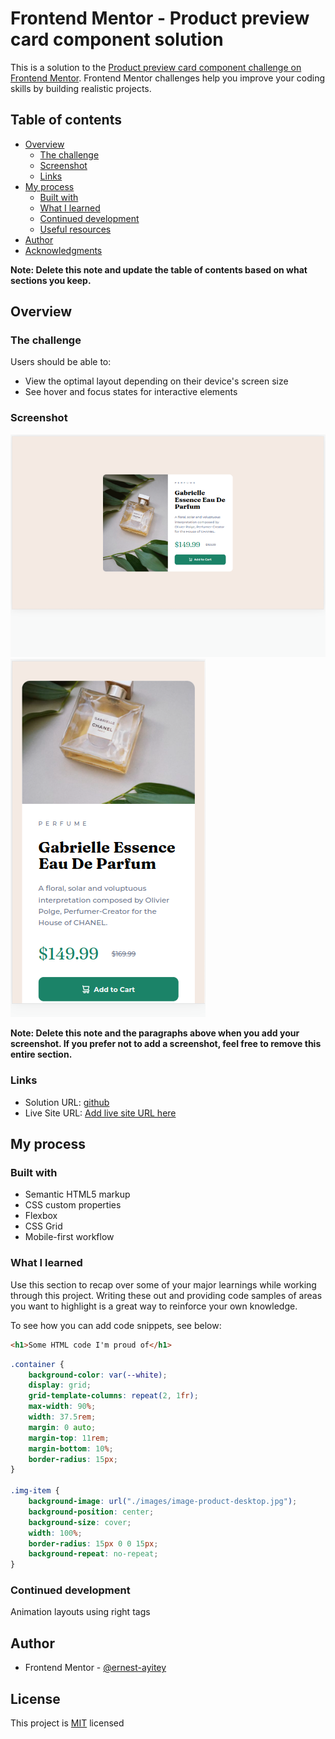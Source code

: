 # Frontend Mentor - Product preview card component solution

This is a solution to the [Product preview card component challenge on Frontend Mentor](https://www.frontendmentor.io/challenges/product-preview-card-component-GO7UmttRfa). Frontend Mentor challenges help you improve your coding skills by building realistic projects. 

## Table of contents

- [Overview](#overview)
  - [The challenge](#the-challenge)
  - [Screenshot](#screenshot)
  - [Links](#links)
- [My process](#my-process)
  - [Built with](#built-with)
  - [What I learned](#what-i-learned)
  - [Continued development](#continued-development)
  - [Useful resources](#useful-resources)
- [Author](#author)
- [Acknowledgments](#acknowledgments)

**Note: Delete this note and update the table of contents based on what sections you keep.**

## Overview

### The challenge

Users should be able to:

- View the optimal layout depending on their device's screen size
- See hover and focus states for interactive elements

### Screenshot

![](./mySolution/desktopSolution.png)
![](./mySolution/mobileSolution.png)


**Note: Delete this note and the paragraphs above when you add your screenshot. If you prefer not to add a screenshot, feel free to remove this entire section.**

### Links

- Solution URL: [github](https://github.com/ernest-ayitey/Product-preview-card-component-)
- Live Site URL: [Add live site URL here](https://your-live-site-url.com)

## My process

### Built with

- Semantic HTML5 markup
- CSS custom properties
- Flexbox
- CSS Grid
- Mobile-first workflow


### What I learned

Use this section to recap over some of your major learnings while working through this project. Writing these out and providing code samples of areas you want to highlight is a great way to reinforce your own knowledge.

To see how you can add code snippets, see below:

```html
<h1>Some HTML code I'm proud of</h1>
```
```css
.container {
    background-color: var(--white);
    display: grid;
    grid-template-columns: repeat(2, 1fr);
    max-width: 90%;
    width: 37.5rem;
    margin: 0 auto;
    margin-top: 11rem;
    margin-bottom: 10%;
    border-radius: 15px;
}

.img-item {
    background-image: url("./images/image-product-desktop.jpg");
    background-position: center;
    background-size: cover;
    width: 100%;
    border-radius: 15px 0 0 15px;
    background-repeat: no-repeat;
}
```

### Continued development

Animation 
layouts
using right tags



## Author

- Frontend Mentor - [@ernest-ayitey](https://www.frontendmentor.io/profile/yourusername)

## License

This project is [MIT](https://github.com/ernest-ayitey/product-preview-card-component/blob/main/LICENSE) licensed


